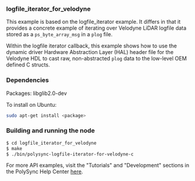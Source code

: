 ### logfile_iterator_for_velodyne

This example is based on the logfile_iterator example. It differs in that it provides a concrete example of iterating over Velodyne LiDAR logfile data stored as a `ps_byte_array_msg` in a `plog` file.

Within the logfile iterator callback, this example shows how to use the dynamic driver Hardware Abstraction Layer (HAL) header file for the Velodyne HDL to cast raw, non-abstracted `plog` data to the low-level OEM defined C structs.

### Dependencies

Packages: libglib2.0-dev

To install on Ubuntu: 

```bash
sudo apt-get install <package>
```

### Building and running the node

```bash
$ cd logfile_iterator_for_velodyne
$ make
$ ./bin/polysync-logfile-iterator-for-velodyne-c 
```

For more API examples, visit the "Tutorials" and "Development" sections in the PolySync Help Center [here](https://help.polysync.io/articles/).
